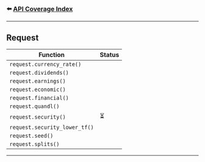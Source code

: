### ⬅️ [API Coverage Index](../api-coverage.md)

---

## Request

| Function                      | Status |
| ----------------------------- | ------ |
| `request.currency_rate()`     |        |
| `request.dividends()`         |        |
| `request.earnings()`          |        |
| `request.economic()`          |        |
| `request.financial()`         |        |
| `request.quandl()`            |        |
| `request.security()`          | ⏳     |
| `request.security_lower_tf()` |        |
| `request.seed()`              |        |
| `request.splits()`            |        |

---
